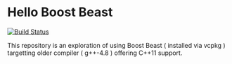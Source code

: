 # Hello Boost Beast

[![Build Status](https://travis-ci.com/prince-chrismc/Hello-Boost-Beast.svg?branch=master)](https://travis-ci.com/prince-chrismc/Hello-Boost-Beast)

This repository is an exploration of using Boost Beast ( installed via vcpkg ) targetting older compiler ( g++-4.8 ) offering C++11 support.
